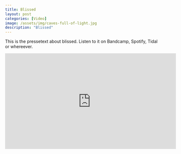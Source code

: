 ```yaml
---
title: Blissed
layout: post
categories: [Video]
image: /assets/img/caves-full-of-light.jpg
description: "Blissed"
---
```


This is the pressetext about blissed.
Listen to it on Bandcamp, Spotify, Tidal or whereever.

<iframe width="560" height="315" src="https://www.youtube.com/embed/Z_ROFI-RR8g" title="YouTube video player" frameborder="0" allow="accelerometer; autoplay; clipboard-write; encrypted-media; gyroscope; picture-in-picture" allowfullscreen></iframe>
